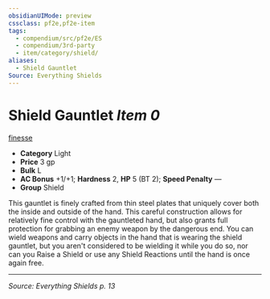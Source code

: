 ```yaml
---
obsidianUIMode: preview
cssclass: pf2e,pf2e-item
tags:
  - compendium/src/pf2e/ES
  - compendium/3rd-party
  - item/category/shield/
aliases:
  - Shield Gauntlet
Source: Everything Shields
---
```

# Shield Gauntlet *Item 0*  
[finesse](finesse.md)

- **Category** Light
- **Price** 3 gp
- **Bulk** L
- **AC Bonus** +1/+1; **Hardness** 2, **HP** 5 (BT 2); **Speed Penalty** —
- **Group** Shield 

This gauntlet is finely crafted from thin steel plates that uniquely cover both the inside and outside of the hand. This careful construction allows for relatively fine control with the gauntleted hand, but also grants full protection for grabbing an enemy weapon by the dangerous end. You can wield weapons and carry objects in the hand that is wearing the shield gauntlet, but you aren't considered to be wielding it while you do so, nor can you Raise a Shield or use any Shield Reactions until the hand is once again free.

---
*Source: Everything Shields p. 13*